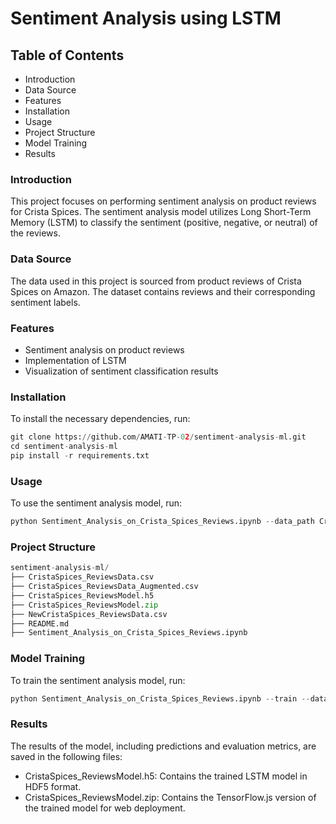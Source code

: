 # Sentiment Analysis using LSTM
## Table of Contents
- Introduction
- Data Source
- Features
- Installation
- Usage
- Project Structure
- Model Training
- Results
### Introduction
This project focuses on performing sentiment analysis on product reviews for Crista Spices. The sentiment analysis model utilizes Long Short-Term Memory (LSTM) to classify the sentiment (positive, negative, or neutral) of the reviews.
### Data Source
The data used in this project is sourced from product reviews of Crista Spices on Amazon. The dataset contains reviews and their corresponding sentiment labels.
### Features
- Sentiment analysis on product reviews
- Implementation of LSTM
- Visualization of sentiment classification results
### Installation
To install the necessary dependencies, run:
```python
git clone https://github.com/AMATI-TP-02/sentiment-analysis-ml.git
cd sentiment-analysis-ml
pip install -r requirements.txt
```
### Usage
To use the sentiment analysis model, run:
```python
python Sentiment_Analysis_on_Crista_Spices_Reviews.ipynb --data_path CristaSpices_ReviewsData.csv
```
### Project Structure
```python
sentiment-analysis-ml/
├── CristaSpices_ReviewsData.csv
├── CristaSpices_ReviewsData_Augmented.csv
├── CristaSpices_ReviewsModel.h5
├── CristaSpices_ReviewsModel.zip
├── NewCristaSpices_ReviewsData.csv
├── README.md
├── Sentiment_Analysis_on_Crista_Spices_Reviews.ipynb
```
### Model Training
To train the sentiment analysis model, run:
```python
python Sentiment_Analysis_on_Crista_Spices_Reviews.ipynb --train --data_path CristaSpices_ReviewsData.csv
```
### Results
The results of the model, including predictions and evaluation metrics, are saved in the following files:
- CristaSpices_ReviewsModel.h5: Contains the trained LSTM model in HDF5 format.
- CristaSpices_ReviewsModel.zip: Contains the TensorFlow.js version of the trained model for web deployment.
